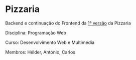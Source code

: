 # Pizzaria
Backend e continuação do Frontend da [1ª versão](https://github.com/HelderMCarvalho/Pizzaria_Frontend) da Pizzaria

Disciplina: Programação Web

Curso: Desenvolvimento Web e Multimédia

Membros: Hélder, António, Carlos

